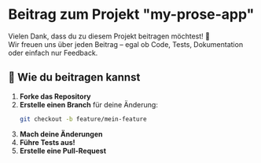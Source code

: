 # Beitrag zum Projekt "my-prose-app"

Vielen Dank, dass du zu diesem Projekt beitragen möchtest! 🎉  
Wir freuen uns über jeden Beitrag – egal ob Code, Tests, Dokumentation oder einfach nur Feedback.

## 🚀 Wie du beitragen kannst

1. **Forke das Repository**
2. **Erstelle einen Branch** für deine Änderung:  
   ```bash
   git checkout -b feature/mein-feature
3. **Mach deine Änderungen**
4. **Führe Tests aus!**
5. **Erstelle eine Pull-Request**
